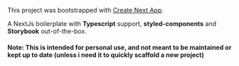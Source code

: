 This project was bootstrapped with [Create Next App](https://github.com/segmentio/create-next-app).

A NextJs boilerplate with **Typescript** support, **styled-components** and **Storybook** out-of-the-box.

#### Note: This is intended for personal use, and not meant to be maintained or kept up to date (unless i need it to quickly scaffold a new project)
